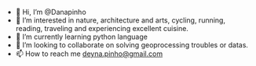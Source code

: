- 👋 Hi, I’m @Danapinho
- 👀 I’m interested in nature, architecture and arts, cycling, running, reading, traveling and experiencing excellent cuisine.
- 🌱 I’m currently learning python language
- 💞️ I’m looking to collaborate on solving geoprocessing troubles or datas.
- 📫 How to reach me deyna.pinho@gmail.com

<!---
Danapinho/Danapinho is a ✨ special ✨ repository because its `README.md` (this file) appears on your GitHub profile.
You can click the Preview link to take a look at your changes.
--->
